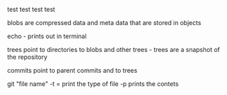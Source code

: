 <!-- Write git commands you learned here :) -->

test test test test

blobs are compressed data and meta data that are stored in objects

echo - prints out in terminal

trees point to directories to blobs and other trees - trees are a snapshot of the repository

commits point to parent commits and to trees

git "file name" -t = print the type of file -p prints the contets
